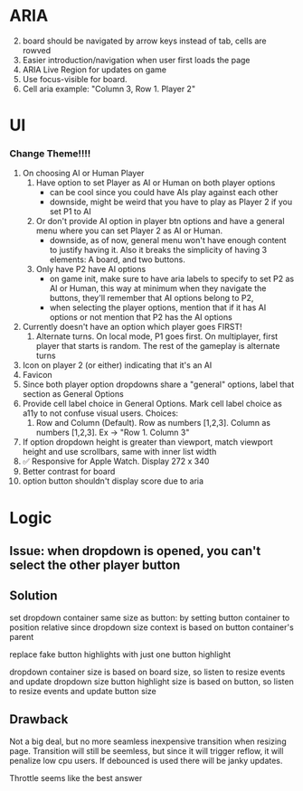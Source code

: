 # ARIA

2. board should be navigated by arrow keys instead of tab, cells are rowved
3. Easier introduction/navigation when user first loads the page
4. ARIA Live Region for updates on game
5. Use focus-visible for board.
6. Cell aria example: "Column 3, Row 1. Player 2"

# UI

### Change Theme!!!!

1. On choosing AI or Human Player
   1. Have option to set Player as AI or Human on both player options
      - can be cool since you could have AIs play against each other
      - downside, might be weird that you have to play as Player 2 if you set P1 to AI
   2. Or don't provide AI option in player btn options and have a general menu where you can set Player 2 as AI or Human.
      - downside, as of now, general menu won't have enough content to justify having it. Also it breaks the simplicity of having 3 elements: A board, and two buttons.
   3. Only have P2 have AI options
      - on game init, make sure to have aria labels to specify to set P2 as AI or Human, this way at minimum when they navigate the buttons, they'll remember that AI options belong to P2,
      - when selecting the player options, mention that if it has AI options or not mention that P2 has the AI options
2. Currently doesn't have an option which player goes FIRST!
   1. Alternate turns. On local mode, P1 goes first. On multiplayer, first player that starts is random. The rest of the gameplay is alternate turns
3. Icon on player 2 (or either) indicating that it's an AI
4. Favicon
5. Since both player option dropdowns share a "general" options, label that section as General Options
6. Provide cell label choice in General Options. Mark cell label choice as a11y to not confuse visual users. Choices:
   1. Row and Column (Default). Row as numbers [1,2,3]. Column as numbers [1,2,3]. Ex -> "Row 1. Column 3"
   <!-- 2. Algebriac Notation. Row as numbers [1,2,3]. Column as characters [a,b,c]. Ex -> "C1!" -->
7. If option dropdown height is greater than viewport, match viewport height and use scrollbars, same with inner list width
8. ✅ Responsive for Apple Watch. Display 272 x 340
9. Better contrast for board
10. option button shouldn't display score due to aria

# Logic

## Issue: when dropdown is opened, you can't select the other player button

## Solution

set dropdown container same size as button: by setting button container to position relative since dropdown size context is based on button container's parent

replace fake button highlights with just one button highlight

dropdown container size is based on board size, so listen to resize events and update dropdown size
button highlight size is based on button, so listen to resize events and update button size

## Drawback

Not a big deal, but no more seamless inexpensive transition when resizing page. Transition will still be seemless, but since it will trigger reflow, it will penalize low cpu users. If debounced is used there will be janky updates.

Throttle seems like the best answer
